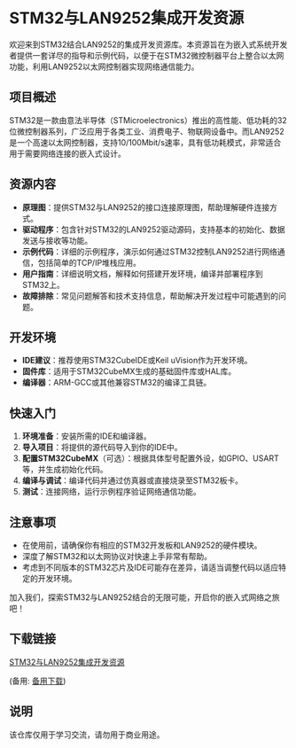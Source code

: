 # STM32与LAN9252集成开发资源

欢迎来到STM32结合LAN9252的集成开发资源库。本资源旨在为嵌入式系统开发者提供一套详尽的指导和示例代码，以便于在STM32微控制器平台上整合以太网功能，利用LAN9252以太网控制器实现网络通信能力。

## 项目概述

STM32是一款由意法半导体（STMicroelectronics）推出的高性能、低功耗的32位微控制器系列，广泛应用于各类工业、消费电子、物联网设备中。而LAN9252是一个高速以太网控制器，支持10/100Mbit/s速率，具有低功耗模式，非常适合用于需要网络连接的嵌入式设计。

## 资源内容

- **原理图**：提供STM32与LAN9252的接口连接原理图，帮助理解硬件连接方式。
- **驱动程序**：包含针对STM32的LAN9252驱动源码，支持基本的初始化、数据发送与接收等功能。
- **示例代码**：详细的示例程序，演示如何通过STM32控制LAN9252进行网络通信，包括简单的TCP/IP堆栈应用。
- **用户指南**：详细说明文档，解释如何搭建开发环境，编译并部署程序到STM32上。
- **故障排除**：常见问题解答和技术支持信息，帮助解决开发过程中可能遇到的问题。

## 开发环境

- **IDE建议**：推荐使用STM32CubeIDE或Keil uVision作为开发环境。
- **固件库**：适用于STM32CubeMX生成的基础固件库或HAL库。
- **编译器**：ARM-GCC或其他兼容STM32的编译工具链。

## 快速入门

1. **环境准备**：安装所需的IDE和编译器。
2. **导入项目**：将提供的源代码导入到你的IDE中。
3. **配置STM32CubeMX**（可选）：根据具体型号配置外设，如GPIO、USART等，并生成初始化代码。
4. **编译与调试**：编译代码并通过仿真器或直接烧录至STM32板卡。
5. **测试**：连接网络，运行示例程序验证网络通信功能。

## 注意事项

- 在使用前，请确保你有相应的STM32开发板和LAN9252的硬件模块。
- 深度了解STM32和以太网协议对快速上手非常有帮助。
- 考虑到不同版本的STM32芯片及IDE可能存在差异，请适当调整代码以适应特定的开发环境。

加入我们，探索STM32与LAN9252结合的无限可能，开启你的嵌入式网络之旅吧！

## 下载链接
[STM32与LAN9252集成开发资源](https://pan.quark.cn/s/cc7943a5f21c) 

(备用: [备用下载](https://pan.baidu.com/s/1Z33T9G4AJ3etqZk5eZ2Q7w?pwd=1234))

## 说明

该仓库仅用于学习交流，请勿用于商业用途。
